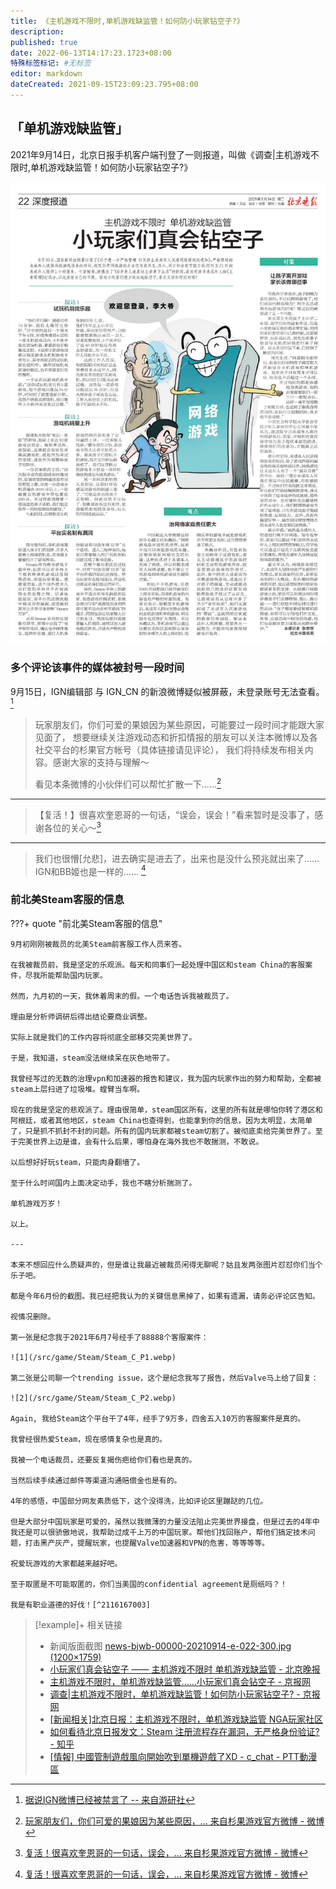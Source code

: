 ```yaml
---
title: 《主机游戏不限时,单机游戏缺监管！如何防小玩家钻空子?》
description:
published: true
date: 2022-06-13T14:17:23.1723+08:00
特殊标签标记: #无标签
editor: markdown
dateCreated: 2021-09-15T23:09:23.795+08:00
---
```


## 「单机游戏缺监管」

2021年9月14日，北京日报手机客户端刊登了一则报道，叫做《调查|主机游戏不限时,单机游戏缺监管！如何防小玩家钻空子?》

![北京晚报2021年9月14日22版](/src/game/Steam/北京晚报2021年9月14日22版.jpg)

### 多个评论该事件的媒体被封号一段时间

9月15日，IGN编辑部 与 IGN_CN 的新浪微博疑似被屏蔽，未登录账号无法查看。[^952562]

[^952562]: [据说IGN微博已经被禁言了 -- 来自游研社](https://web.archive.org/web/20210915143656/https://www.yystv.cn/n/952562)

> 玩家朋友们，你们可爱的果娘因为某些原因，可能要过一段时间才能跟大家见面了，
    想要继续关注游戏动态和折扣情报的朋友可以关注本微博以及各社交平台的杉果官方帐号（具体链接请见评论），
    我们将持续发布相关内容。感谢大家的支持与理解～
>
> 看见本条微博的小伙伴们可以帮忙扩散一下……[^y58IS]

[^y58IS]: [玩家朋友们，你们可爱的果娘因为某些原因，... 来自杉果游戏官方微博 - 微博](https://archive.is/y58IS "https://www.weibo.com/5578017290/KyjbLEBTc")

---

> 【复活！】很喜欢奎恩哥的一句话，“误会，误会！”看来暂时是没事了，感谢各位的关心～[^7nuh8]

---

> 我们也很懵[允悲]，进去确实是进去了，出来也是没什么预兆就出来了……IGN和BB姬也是一样的…… [^7nuh8]

[^7nuh8]: [复活！很喜欢奎恩哥的一句话，误会，... 来自杉果游戏官方微博 - 微博](https://archive.is/7nuh8 "https://www.weibo.com/5578017290/KyjMMdSHz")

### 前北美Steam客服的信息

???+ quote "前北美Steam客服的信息"

    9月初刚刚被裁员的北美Steam前客服工作人员来答。

    在我被裁员前，我是坚定的乐观派。每天和同事们一起处理中国区和steam China的客服案件，尽我所能帮助国内玩家。

    然而，九月初的一天，我休着周末的假。一个电话告诉我被裁员了。

    理由是分析师调研后得出结论要商业调整。

    实际上就是我们的工作内容将彻底全部移交完美世界了。

    于是，我知道，steam没法继续呆在灰色地带了。

    我曾经写过的无数的治理vpn和加速器的报告和建议，我为国内玩家作出的努力和帮助，全都被steam上层扫进了垃圾堆。螳臂当车啊。

    现在的我是坚定的悲观派了。理由很简单，steam国区所有，这里的所有就是哪怕你转了港区和阿根廷，或者其他地区，steam China也查得到，也能拿到你的信息，因为太明显，太简单了，只是抓不抓封不封的问题。所有的国内玩家都被steam切割了。被彻底卖给完美世界了。至于完美世界上边是谁，会有什么后果，哪怕身在海外我也不敢揣测，不敢说。

    以后想好好玩steam，只能肉身翻墙了。

    至于什么时间国内上面决定动手，我也不瞎分析揣测了。

    单机游戏万岁！

    以上。

    ---

    本来不想回应什么质疑声的，但是谁让我最近被裁员闲得无聊呢？姑且发两张图片怼怼你们当个乐子吧。

    都是今年6月份的截图。我已经把我认为的关键信息黑掉了，如果有遗漏，请务必评论区告知。

    视情况删除。

    第一张是纪念我于2021年6月7号经手了88888个客服案件：

    ![1](/src/game/Steam/Steam_C_P1.webp)

    第二张是公司聊一个trending issue，这个是纪念我写了报告，然后Valve马上给了回复：

    ![2](/src/game/Steam/Steam_C_P2.webp)

    Again, 我给Steam这个平台干了4年，经手了9万多，四舍五入10万的客服案件是真的。

    我曾经很热爱Steam，现在感情复杂也是真的。

    我被一个电话裁员，还要反复揭伤疤给你们看也是真的。

    当然后续手续通过邮件等渠道沟通赔偿金也是有的。

    4年的感悟，中国部分网友素质低下，这个没得洗，比如评论区里蹦跶的几位。

    但是大部分中国玩家是可爱的，虽然以我微薄的力量没法阻止完美世界接盘，但是过去的4年中我还是可以很骄傲地说，我帮助过成千上万的中国玩家。帮他们找回账户，帮他们搞定技术问题，打击黑产灰产，提醒玩家，也提醒Valve加速器和VPN的危害，等等等等。

    祝爱玩游戏的大家都越来越好吧。

    至于取匿是不可能取匿的，你们当美国的confidential agreement是厕纸吗？！

    我是有职业道德的好伐！[^2116167003]

[^2116167003]: https://web.archive.org/web/20210915083215/https://www.zhihu.com/question/398634825/answer/2116167003

> [!example]+ 相关链接
> + 新闻版面截图 [news-bjwb-00000-20210914-e-022-300.jpg (1200×1759)](https://archive.is/5IWnp "https://bjrbdzb.bjd.com.cn/bjwb/mobile/2021/20210914/20210914_022/news-bjwb-00000-20210914-e-022-300.jpg")
> + [小玩家们真会钻空子 —— 主机游戏不限时 单机游戏缺监管 - 北京晚报](https://web.archive.org/web/20210915033056/https://bjrbdzb.bjd.com.cn/bjwb/mobile/2021/20210914/20210914_022/content_20210914_022_1.htm#page20?digital:newspaperBjwb:empty)
> + [主机游戏不限时，单机游戏缺监管......小玩家们真会钻空子 - 京报网](https://web.archive.org/web/20210915033005/https://news.bjd.com.cn/deep/2021/09/14/173804t115.html)
> + [调查|主机游戏不限时，单机游戏缺监管！如何防小玩家钻空子? - 京报网](https://web.archive.org/web/20210915024906/https://news.bjd.com.cn/deep/2021/09/14/173751t115.html)
> + [[新闻相关]北京日报：主机游戏不限时，单机游戏缺监管 NGA玩家社区](https://archive.is/ER0AV "https://bbs.nga.cn/read.php?tid=28514992")
> + [如何看待北京日报发文：Steam 注册流程存在漏洞，无严格身份验证? - 知乎](https://web.archive.org/web/20210915090112/https://www.zhihu.com/question/486954215)
> + [[情報] 中國管制遊戲風向開始吹到單機遊戲了XD - c_chat - PTT動漫區](https://web.archive.org/web/20211010153904/https://pttcomic.com/c_chat/M.1631675732.A.B06.html)
